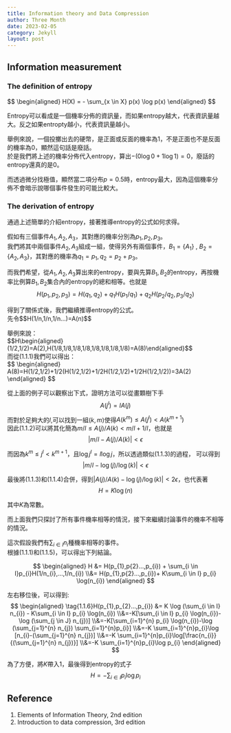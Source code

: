 ```yaml
---
title: Information theory and Data Compression
author: Three Month
date: 2023-02-05
category: Jekyll
layout: post
---
```


## Information measurement
### The definition of entropy

\$\$
\begin{aligned}
H(X) =  - \sum_{x \in X} p(x) \log p(x)
\end{aligned}
\$\$

Entropy可以看成是一個機率分佈的資訊量，而如果entropy越大，代表資訊量越大。反之如果entropty越小，代表資訊量越小。

舉例來說，一個投擲出去的硬幣，是正面或反面的機率為1，不是正面也不是反面的機率為0，顯然這句話是廢話。  
於是我們將上述的機率分佈代入entropy，算出$-( 0 \log 0+ 1 \log 1 ) = 0$，廢話的entropy還真的是0。  

而透過微分找極值，顯然當二項分布$p=0.5$時，entropy最大，因為這個機率分佈不會暗示說哪個事件發生的可能比較大。

### The derivation of entropy
通過上述簡單的介紹entropy，接著推導entropy的公式如何求得。  

假如有三個事件$A_{1},A_{2},A_{3}$，其對應的機率分別為$p_{1},p_{2},p_{3}$。  
我們將其中兩個事件$A_{2},A_{3}$組成一組，使得另外有兩個事件，$B_{1} = \{ A_{1} \}$ $,$ $B_{2} = \{ A_{2} , A_{3} \}$，其對應的機率為$q_{1}=p_{1},q_{2}=p_{2}+p_{3}$。

而我們希望，從$A_{1},A_{2},A_{3}$算出來的entropy，要與先算$B_{1},B_{2}$的entropy，再按機率比例算$B_{1},B_{2}$集合內的entropy的總和相等。也就是  
$$H(p_{1},p_{2},p_{3})=H(q_{1},q_{2})+q_{1}H(p_{1}/q_{1})+q_{2}H(p_{2}/q_{2},p_{3}/q_{2})\tag{1.1.1}\label{1.1.1}$$

得到了關係式後，我們繼續推導entropy的公式。  
先令\$\$H(1/n,1/n,1/n...)=A(n)\$\$  

舉例來說：  
\$\$H\begin{aligned}(1/2,1/2)=A(2),H(1/8,1/8,1/8,1/8,1/8,1/8,1/8,1/8)=A(8)\end{aligned}\$\$  
而從$(1.1.1)$我們可以得出：  
\$\$
\begin{aligned}
A(8)=H(1/2,1/2)+1/2(H(1/2,1/2)+1/2H(1/2,1/2)+1/2H(1/2,1/2))=3A(2)
\end{aligned}
\$\$

從上面的例子可以觀察出下式，證明方法可以從畫顆樹下手
$$\tag{1.1.2}A(j^l)=lA(j)$$

而對於足夠大的$l$,可以找到一組$(k,m)$使得$A(k^m) \le A(j^l)<A(k^{m+1})$  
因此$(1.1.2)$可以將其化簡為$m/l \le A(j)/A(k) < m/l + 1/l$，也就是
$$\tag{1.1.3}|m/l - A(j)/A(k)| < \epsilon$$

而因為$k^m \le j^l<k^{m+1}$，且$\log{j^l} = l \log j$，所以透過類似$(1.1.3)$的過程，
可以得到$$\tag{1.1.4}|m/l - \log (j)/ \log(k)| < \epsilon$$

最後將$(1.1.3)$和$(1.1.4)$合併，得到$|A(j)/A(k) - \log (j)/ \log(k)| <2 \epsilon$，也代表著  
$$\tag{1.1.5}H=K \log (n)$$

其中$K$為常數。

而上面我們只探討了所有事件機率相等的情況，接下來繼續討論事件的機率不相等的情況。

這次假設我們有$\sum_{i \in I} n_{i}$種機率相等的事件。  
根據$(1.1.1)$和$(1.1.5)$，可以得出下列結論。  

$$
\begin{aligned}
H &= H(p_{1},p{2}...,p_{i}) + \sum_{i \in I}p_{i}H(1/n_{i},...,1/n_{i})
\\&= H(p_{1},p{2}...,p_{i})+ K\sum_{i \in I} p_{i} \log(n_{i})
\end{aligned}
$$

左右移位後，可以得到:  
$$
\begin{aligned}
\tag{1.1.6}H(p_{1},p_{2}...,p_{i}) &= K \log (\sum_{i \in I} n_{i}) - K\sum_{i \in I} p_{i} \log(n_{i})
\\&=-K[\sum_{i \in I} p_{i} \log(n_{i})-\log (\sum_{j \in J} n_{j})]
\\&=-K[\sum_{i=1}^{n} p_{i} \log(n_{i})-\log (\sum_{j=1}^{n} n_{j}) \sum_{i=1}^{n}p_{i}]
\\&=-K \sum_{i=1}^{n}p_{i}\log [n_{i}-(\sum_{j=1}^{n} n_{j})]
\\&=-K \sum_{i=1}^{n}p_{i}\log[\frac{n_{i}}{(\sum_{j=1}^{n} n_{j})}]
\\&=-K \sum_{i=1}^{n}p_{i}\log p_{i}
\end{aligned}
$$  

為了方便，將$K$帶入$1$，最後得到entropy的式子  
$$\tag{1.1}H=-\sum_{i \in I}p_{i}\log p_{i}$$

## Reference
1. Elements of Information Theory, 2nd edition
2. Introduction to data compression, 3rd edition